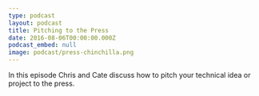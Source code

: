 ```yaml
---
type: podcast
layout: podcast
title: Pitching to the Press
date: 2016-08-06T00:00:00.000Z
podcast_embed: null
image: podcast/press-chinchilla.png
---
```


In this episode Chris and Cate discuss how to pitch your technical idea or project to the press.

